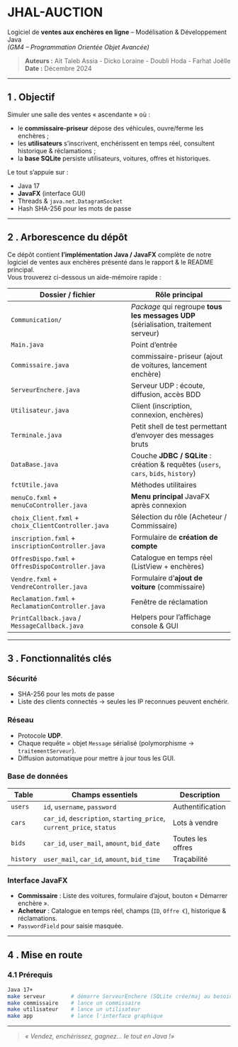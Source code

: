# JHAL-AUCTION  
Logiciel de **ventes aux enchères en ligne** – Modélisation & Développement Java  
*(GM4 – Programmation Orientée Objet Avancée)*  

> **Auteurs :** Ait Taleb Assia - Dicko Loraine - Doubli Hoda - Farhat Joëlle  
> **Date :** Décembre 2024  

---

## 1 . Objectif

Simuler une salle des ventes « ascendante » où :

* le **commissaire-priseur** dépose des véhicules, ouvre/ferme les enchères ;
* les **utilisateurs** s’inscrivent, enchérissent en temps réel, consultent historique & réclamations ;
* la **base SQLite** persiste utilisateurs, voitures, offres et historiques.  

Le tout s’appuie sur :

* Java 17  
* **JavaFX** (interface GUI)  
* Threads & `java.net.DatagramSocket` 
* Hash SHA-256 pour les mots de passe  

---

## 2 . Arborescence du dépôt


Ce dépôt contient **l’implémentation Java / JavaFX** complète de notre logiciel de ventes aux enchères
présenté dans le rapport & le README principal.  
Vous trouverez ci-dessous un aide-mémoire rapide :

| Dossier / fichier | Rôle principal |
|-------------------|----------------|
| `Communication/`  | *Package* qui regroupe **tous les messages UDP** (sérialisation, traitement serveur) |
| `Main.java`       | Point d’entrée |
| `Commissaire.java`| commissaire-priseur (ajout de voitures, lancement enchère) |
| `ServeurEnchere.java` | Serveur UDP : écoute, diffusion, accès BDD |
| `Utilisateur.java`| Client (inscription, connexion, enchères) |
| `Terminale.java`  | Petit shell de test permettant d’envoyer des messages bruts |
| `DataBase.java`   | Couche **JDBC / SQLite** : création & requêtes (`users`, `cars`, `bids`, `history`) |
| `fctUtile.java`   | Méthodes utilitaires |
| `menuCo.fxml` + `menuCoController.java` | **Menu principal** JavaFX après connexion |
| `choix_Client.fxml` + `choix_ClientController.java` | Sélection du rôle (Acheteur / Commissaire) |
| `inscription.fxml` + `inscriptionController.java` | Formulaire de **création de compte** |
| `OffresDispo.fxml` + `OffresDispoController.java` | Catalogue en temps réel (ListView + enchères) |
| `Vendre.fxml` + `VendreController.java` | Formulaire d’**ajout de voiture** (commissaire) |
| `Reclamation.fxml` + `ReclamationController.java` | Fenêtre de réclamation |
| `PrintCallback.java` / `MessageCallback.java` | Helpers pour l’affichage console & GUI |


---

## 3 . Fonctionnalités clés

### Sécurité
* SHA-256 pour les mots de passe  
* Liste des clients connectés → seules les IP reconnues peuvent enchérir.

### Réseau
* Protocole **UDP**.  
* Chaque requête = objet `Message` sérialisé (polymorphisme → `traitementServeur`).  
* Diffusion automatique pour mettre à jour tous les GUI.

### Base de données
| Table       | Champs essentiels | Description |
|-------------|------------------|-------------|
| `users`     | `id`, `username`, `password` | Authentification |
| `cars`      | `car_id`, `description`, `starting_price`, `current_price`, `status` | Lots à vendre |
| `bids`      | `car_id`, `user_mail`, `amount`, `bid_date` | Toutes les offres |
| `history`   | `user_mail`, `car_id`, `amount`, `bid_time` | Traçabilité |

### Interface JavaFX
* **Commissaire** : Liste des voitures, formulaire d’ajout, bouton « Démarrer enchère ».  
* **Acheteur** : Catalogue en temps réel, champs (`ID`, `Offre €`), historique & réclamations.  
* `PasswordField` pour saisie masquée.

---

## 4 . Mise en route

### 4.1  Prérequis
```bash
Java 17+
make serveur        # démarre ServeurEnchere (SQLite crée/maj au besoin)
make commissaire    # lance un commissaire
make utilisateur    # lance un utilisateur
make app            # lance l'interface graphique
```
---

> *« Vendez, enchérissez, gagnez… le tout en Java !»*
